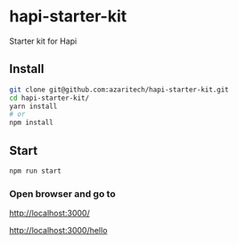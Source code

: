 # hapi-starter-kit
Starter kit for Hapi

## Install
```bash
git clone git@github.com:azaritech/hapi-starter-kit.git
cd hapi-starter-kit/
yarn install
# or
npm install
```

## Start
```bash
npm run start
```

### Open browser and go to
[http://localhost:3000/](http://localhost:3000/)

[http://localhost:3000/hello](http://localhost:3000/hello)
